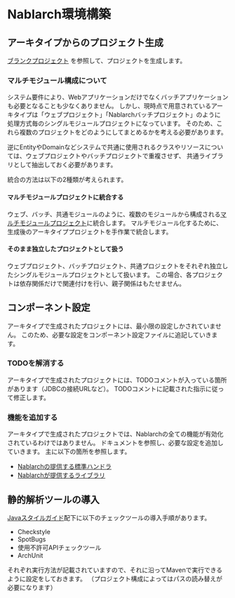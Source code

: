# Nablarch環境構築


## アーキタイプからのプロジェクト生成


[ブランクプロジェクト](https://nablarch.github.io/docs/LATEST/doc/application_framework/application_framework/blank_project/index.html)
を参照して、プロジェクトを生成します。



### マルチモジュール構成について

システム要件により、Webアプリケーションだけでなくバッチアプリケーションも必要となることも少なくありません。
しかし、現時点で用意されているアーキタイプは「ウェブプロジェクト」「Nablarchバッチプロジェクト」のように
処理方式毎のシングルモジュールプロジェクトになっています。
そのため、これら複数のプロジェクトをどのようにしてまとめるかを考える必要があります。

逆にEntityやDomainなどシステムで共通に使用されるクラスやリソースについては、ウェブプロジェクトやバッチプロジェクトで重複させず、
共通ライブラリとして抽出しておく必要があります。

統合の方法は以下の2種類が考えられます。

#### マルチモジュールプロジェクトに統合する

ウェブ、バッチ、共通モジュールのように、複数のモジュールから構成される[マルチモジュールプロジェクト](https://maven.apache.org/guides/mini/guide-multiple-modules.html)に統合します。
マルチモジュール化するために、生成後のアーキタイププロジェクトを手作業で統合します。


#### そのまま独立したプロジェクトとして扱う

ウェブプロジェクト、バッチプロジェクト、共通プロジェクトをそれぞれ独立したシングルモジュールプロジェクトとして扱います。
この場合、各プロジェクトは依存関係だけで関連付けを行い、親子関係はもたせません。



## コンポーネント設定

アーキタイプで生成されたプロジェクトには、最小限の設定しかされていません。
このため、必要な設定をコンポーネント設定ファイルに追記していきます。

### TODOを解消する

アーキタイプで生成されたプロジェクトには、TODOコメントが入っている箇所があります（JDBCの接続URLなど）。
TODOコメントに記載された指示に従って修正します。

### 機能を追加する

アーキタイプで生成されたプロジェクトでは、Nablarchの全ての機能が有効化されているわけではありません。
ドキュメントを参照し、必要な設定を追加していきます。
主に以下の箇所を参照します。

- [Nablarchの提供する標準ハンドラ](https://nablarch.github.io/docs/LATEST/doc/application_framework/application_framework/handlers/index.html)
- [Nablarchが提供するライブラリ](https://nablarch.github.io/docs/LATEST/doc/application_framework/application_framework/libraries/index.html)


## 静的解析ツールの導入

[Javaスタイルガイド](https://github.com/Fintan-contents/coding-standards/tree/main/java)配下に以下のチェックツールの導入手順があります。

- Checkstyle
- SpotBugs
- 使用不許可APIチェックツール
- ArchUnit

それぞれ実行方法が記載されていますので、それに沿ってMavenで実行できるように設定をしておきます。
（プロジェクト構成によってはパスの読み替えが必要になります）


